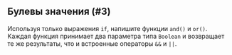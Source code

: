 ## Булевы значения (#3)

Используя только выражения `if`, напишите функции `and()` и `or()`. Каждая функция принимает два параметра типа `Boolean` и возвращает те же результаты, что и встроенные операторы `&&` и `||`.